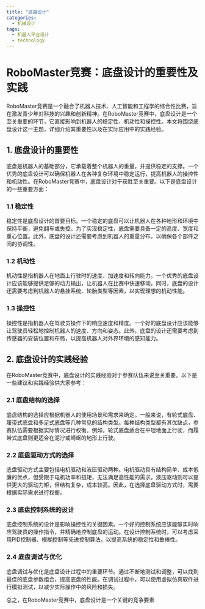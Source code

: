 ```yaml
---  
title: "底盘设计"  
categories:  
  - 机械设计  
tags: 
  - 机器人平台设计 
  - technology  
---  
```


# RoboMaster竞赛：底盘设计的重要性及实践

RoboMaster竞赛是一个融合了机器人技术、人工智能和工程学的综合性比赛，旨在激发青少年对科技的兴趣和创新精神。在RoboMaster竞赛中，底盘设计是一个至关重要的环节，它直接影响到机器人的稳定性、机动性和操控性。本文将围绕底盘设计这一主题，详细介绍其重要性以及在实际应用中的实践经验。

## 1. 底盘设计的重要性

底盘是机器人的基础部分，它承载着整个机器人的重量，并提供稳定的支撑。一个优秀的底盘设计可以确保机器人在各种复杂环境中稳定运行，提高机器人的操控性和机动性。在RoboMaster竞赛中，底盘设计对于获胜至关重要。以下是底盘设计的一些重要方面：

### 1.1 稳定性

稳定性是底盘设计的首要目标。一个稳定的底盘可以让机器人在各种地形和环境中保持平衡，避免翻车或失控。为了实现稳定性，底盘需要具备一定的高度、宽度和重心位置。此外，底盘的设计还需要考虑到机器人的重量分布，以确保各个部件之间的协调性。

### 1.2 机动性

机动性是指机器人在地面上行驶时的速度、加速度和转向能力。一个优秀的底盘设计应该能够提供足够的动力输出，让机器人在比赛中快速移动。同时，底盘的设计还需要考虑到机器人的悬挂系统、轮胎类型等因素，以实现理想的机动性能。

### 1.3 操控性

操控性是指机器人在驾驶员操作下的响应速度和精度。一个好的底盘设计应该能够让驾驶员轻松地控制机器人的速度、方向和姿态。此外，底盘的设计还需要考虑到传感器的安装位置和布局，以提高机器人对外界环境的感知能力。

## 2. 底盘设计的实践经验

在RoboMaster竞赛中，底盘设计的实践经验对于参赛队伍来说至关重要。以下是一些建议和实践经验供大家参考：

### 2.1 底盘结构的选择

底盘结构的选择应根据机器人的使用场景和需求来确定。一般来说，有轮式底盘、履带式底盘和多足式底盘等几种常见的结构类型。每种结构类型都有其优缺点，参赛队伍需要根据实际情况进行权衡。例如，轮式底盘适合在平坦地面上行驶，而履带式底盘则更适合在泥泞或崎岖的地形上行驶。

### 2.2 底盘驱动方式的选择

底盘驱动方式主要包括电机驱动和液压驱动两种。电机驱动具有结构简单、成本低廉的优点，但受限于电机功率和扭矩，无法满足高性能的需求。液压驱动则可以提供更大的驱动力矩，但结构复杂，成本较高。因此，在选择底盘驱动方式时，需要根据实际需求进行权衡。

### 2.3 底盘控制系统的设计

底盘控制系统的设计是影响操控性的关键因素。一个好的控制系统应该能够实时响应驾驶员的操作指令，并精确地控制底盘的运动。在设计控制系统时，可以考虑采用PID控制器、模糊控制等先进控制算法，以提高系统的稳定性和鲁棒性。

### 2.4 底盘调试与优化

底盘调试与优化是底盘设计过程中的重要环节。通过不断地测试和调整，可以找到最佳的底盘参数组合，提高底盘的性能。在调试过程中，可以使用虚拟仿真软件进行模拟测试，以减少实际操作中的风险和损失。

总之，在RoboMaster竞赛中，底盘设计是一个关键的竞争要素 
